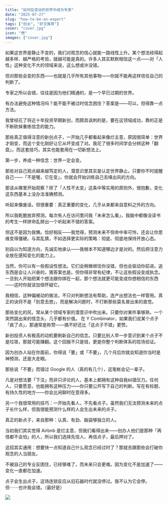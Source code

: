 ```yaml
---
title: "如何在变动的世界中成为专家"
date: "2025-07-27"
slug: "how-to-be-an-expert"
tags: ["创业", "好文推荐"]
cover: "cover.jpg"
icon: "😎"
images: ["cover.jpg"]
---
```

如果这世界是静止不变的，我们对观念的信心就能一路线性上升。某个想法经得起越多样、越严格的考验，就越可能是真的。许多人其实默默相信这一点——对「人性」这种变化不大的领域来说，这么想或许没错。



但对那些会变的东西——也就是几乎所有其他事物——你就不能再这样信任自己的判断了。



专家之所以会错，往往是因为他们精通的，是一个早已过期的世界。



有办法避免这种情况吗？能不能不被过时信念困住？答案是——可以，但得靠一点方法。



我曾经花了将近十年投资早期新创，而颇具讽刺的是，要在这领域成功，靠的正是不断砍掉重练信念的能力。



那些真正值得注意的新创点子，一开始几乎都看起来像烂主意，原因很简单：世界才刚变，而这个变化刚好让它从坏变成了对。我花了很多时间学会分辨这种「翻盘」，而这套技巧，其实也能套用在一切新想法上。



第一步，养成一种信念：世界一定会变。



那些对自己观点越来越笃定的人，潜意识里其实是认定世界静止。只要你不时提醒自己——「不是喔，它在变」，你就会开始训练自己去嗅出风的方向。



那该从哪里开始观察？除了「人性不太变」这条中等实用的原则外，很抱歉，变化这东西基本上没办法准确预测。



听起来像废话，但很重要：真正重要的变化，几乎从来都来自意料之外的方向。



所以我乾脆放弃预测。每次有人在访问里问我「未来怎么看」，我脑中都像没读书的考生一样拼命乱掰出一个听起来不错的答案。



但这不是因为我懒。恰好相反——我觉得，预测未来不但命中率可怜，还会让你思维变得僵硬。与其乱猜，不如选择更实际的策略：彻底、彻底地保持开放心态。



别自以为知道方向，先诚实地承认——我根本不知道哪边才是对的。然后把注意力全放在感知变化的能力上。



当然，你可以有一些假设性想法。它们会稍微绑住你没错，但也会驱动你前进。追东西是会让人兴奋的，猜答案也是。但你得非常有纪律，不让这些假设变成执念。
一旦别人开始把某个想法跟你绑在一起，那个想法就更可能变成你想相信的东西——这时你就该加倍怀疑它。



我相信，这种偏被动的做法，不只对判断想法有帮助，连产出想法也一样管用。真正的诀窍不是「刻意去想」，而是解决问题时，不打断那些莫名冒出来的直觉。



那些变化的风，常从某个领域专家的潜意识中吹出来。只要你对某件事够熟，一个突然跳出来的怪念头，几乎都有价值。
在 Y Combinator，如果我们说某个点子「疯了点」，那通常是称赞——搞不好还比「这点子不错」更赞。



新创投资人有极高的动机要刷新自己的信念。只要比别人早一步意识到某个点子不是垃圾，那就可能赚翻。这个回报不只是钱，更是你整个判断体系的现场验证。



因为创办人站在你面前，你得说「要」或「不要」，几个月后你就会知道你当时是神预测，还是大走眼。



那些说「不要」而错过 Google 的人（真的有几个），这笔帐会记一辈子。



凡是对想法要「下注」而非只评论的人，基本上都拥有这种自我纠错压力。任何人，只要愿意，也能拥有这种压力——你只要公开写下自己的判断。写在有标题、有持久性的地方——你会比闲聊时在意得多。



另一个我很常用的技巧：一开始先看人，不先看点子。虽然我们无法预测未来的点子长什么样，但我很能预测什么样的人会生出未来的点子。



真正的新点子，来自那种：认真、有劲、脑袋够独立的人。



当初我们其实觉得 Airbnb 是烂主意，但我们看得出来——创办人他们是那种「再怪都不会怕」的人，所以我们选择先信人、再信点子，最后押对了。



这招其实通用：想要快一点知道自己什么观念已经过时了？那就去跟那些会打破你观念的人当朋友。



不被自己的专业反困住，已经够难了，而未来只会更难。因为变化不是加速了——变化一直都在加速。



点子会生出点子，这场连锁反应从旧石器时代就没停过。我不认为它会停。
但⋯⋯也许我会错。（最好是）




![](https://prod-files-secure.s3.us-west-2.amazonaws.com/112d0858-5090-4d34-a606-b75eb8d65fd2/46476355-9cf3-4e99-9b7a-3531bc426380/1000202064.png?X-Amz-Algorithm=AWS4-HMAC-SHA256&X-Amz-Content-Sha256=UNSIGNED-PAYLOAD&X-Amz-Credential=ASIAZI2LB466RFPX36M4%2F20251101%2Fus-west-2%2Fs3%2Faws4_request&X-Amz-Date=20251101T172900Z&X-Amz-Expires=3600&X-Amz-Security-Token=IQoJb3JpZ2luX2VjEGkaCXVzLXdlc3QtMiJHMEUCIAaMfPTLB%2FB3lIbDwHqpcEdibBiQT9L72t1igzO0z3T2AiEAqqfO6ynzVrv8dct1bqhDBMczFnK7ngebfNwF1E%2FOr0Uq%2FwMIMhAAGgw2Mzc0MjMxODM4MDUiDJaVjJ%2Fo0W4bfIL5bSrcA9v3ZUyta2YNkWWEBSc2gEAjbl7BWpV5A2Ing%2FOHnr1r6uA8%2FSDlklFgQwXROh76t6TB3HHP%2FqtBYVr1SMg%2B4fOb%2B4azX5fnoxgewQKFK9ckebEULzMGaIo3aaWWqXE0Q7Dmc3e1r%2FwmB3br37IsqqZshb3vNIyHo%2BxmNEGp5EF9jXPRI%2BkS97neFn7M2zQNxGE%2Bf1SNSsCXVSptRkIRSCnbuoGr%2F0XU70tt%2BRnUVBwMd2VGolvDQoBvDbe04RG%2BA0mRTHyDXo9OoJbYKI8Zk0i2sDhsDajTbhJz7m95BRbS%2BW0hhmWFNQtvsJrnog25rXBl%2FGDC67Pya8PcS8bZmyRIru4adPgv9rHOMfExIjutR8H5d3rvHWRLg0B7jNQzBC%2BCfmcxiqeXqeAV%2FY%2BukSaga8B3JK%2BeZQhD2%2Fu%2BMGBvwr878whbOszKuOi8EU3r5McmjdwWOcs4025icB5bXncPgEYbWkUulXkJdLBpk2cJ5230tnUMASVMyuBfOicb2rf3FFni3b7wIwTj8bIuNg8hf56mnJosIvKHNP%2FwaJSEq63znj%2FVxibbIf3ITKPBZw6di0dcymclz94XGwPnO6rV88ig45QkFEQmrl9OpDOJcuGLkJ3mc8dgGrkJMLX4mMgGOqUBDY06YQMzV9%2Bxjv35lbqTsmn6paJIdiWrWT9g1kQWOE9sZAVP5NSTmzKKfnm8bzJ%2BfqxFYV8zi%2Fyzd1YIJZNa%2FO7Z7rW4Cwi1hQBCOhMwmEMhZApIpKfytGK3lrUqe%2B5zPB%2ByE%2FUIv428EWpVr1K7eEHv2%2FmkaXsxYBTzFHSSzdmnD8yVE5g7XVFaAyMmJjqqcwgWgtpLXObTrzLkr4IMHxvrjPY7&X-Amz-Signature=bcb6584f5115f55f41b4288327d0fb25856ce2afb7b0d80bb82d74599736a2b3&X-Amz-SignedHeaders=host&x-amz-checksum-mode=ENABLED&x-id=GetObject)

